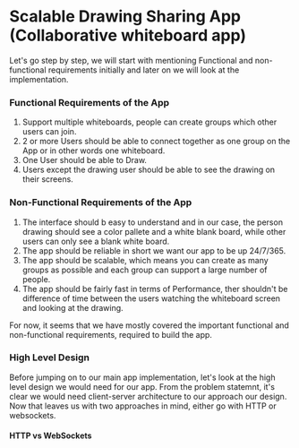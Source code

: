 # Scalable Drawing Sharing App (Collaborative whiteboard app)

Let's go step by step, we will start with mentioning Functional and non-functional requirements initially and later on we will look at the implementation.

### Functional Requirements of the App

1. Support multiple whiteboards, people can create groups which other users can join.
2. 2 or more Users should be able to connect together as one group on the App or in other words one whiteboard.
3. One User should be able to Draw.
4. Users except the drawing user should be able to see the drawing on their screens.

### Non-Functional Requirements of the App 

1. The interface should b easy to understand and in our case, the person drawing should see a color pallete and a white blank board, while other users can only see a blank white board.
2. The app should be reliable in short we want our app to be up 24/7/365.
3. The app should be scalable, which means you can create as many groups as possible and each group can support a large number of people. 
4. The app should be fairly fast in terms of Performance, ther shouldn't be difference of time between the users watching the whiteboard screen and looking at the drawing. 


For now, it seems that we have mostly covered the important functional and non-functional requirements, required to build the app. 

### High Level Design

Before jumping on to our main app implementation, let's look at the high level design we would need for our app. From the problem statemnt, it's clear we would need client-server architecture to our approach our design. Now that leaves us with two approaches in mind, either go with HTTP or websockets. 

#### HTTP vs WebSockets

